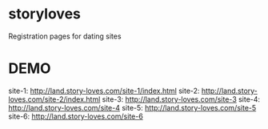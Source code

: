 # storyloves
Registration pages for dating sites

# DEMO
site-1: http://land.story-loves.com/site-1/index.html
site-2: http://land.story-loves.com/site-2/index.html
site-3: http://land.story-loves.com/site-3
site-4: http://land.story-loves.com/site-4
site-5: http://land.story-loves.com/site-5
site-6: http://land.story-loves.com/site-6



